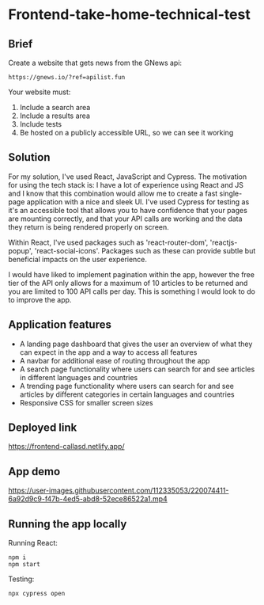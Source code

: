 # Frontend-take-home-technical-test

## Brief

Create a website that gets news from the GNews api:

    https://gnews.io/?ref=apilist.fun

Your website must:    

  1) Include a search area
  2) Include a results area
  3) Include tests
  4) Be hosted on a publicly accessible URL, so we can see it working

## Solution 

For my solution, I've used React, JavaScript and Cypress. The motivation for using the tech stack is: I have a lot of experience using React and JS and I know that this combination would allow me to create a fast single-page application with a nice and sleek UI. I've used Cypress for testing as it's an accessible tool that allows you to have confidence that your pages are mounting correctly, and that your API calls are working and the data they return is being rendered properly on screen. 

Within React, I've used packages such as 'react-router-dom', 'reactjs-popup', 'react-social-icons'. Packages such as these can provide subtle but beneficial impacts on the user experience. 

I would have liked to implement pagination within the app, however the free tier of the API only allows for a maximum of 10 articles to be returned and you are limited to 100 API calls per day. This is something I would look to do to improve the app.

## Application features 

- A landing page dashboard that gives the user an overview of what they can expect in the app and a way to access all features
- A navbar for additional ease of routing throughout the app 
- A search page functionality where users can search for and see articles in different languages and countries 
- A trending page functionality where users can search for and see articles by different categories in certain languages and countries 
- Responsive CSS for smaller screen sizes 

## Deployed link

https://frontend-callasd.netlify.app/

## App demo 

https://user-images.githubusercontent.com/112335053/220074411-6a92d9c9-f47b-4ed5-abd8-52ece86522a1.mp4

## Running the app locally 

Running React:
```
npm i
npm start
```

Testing:
```
npx cypress open
```
